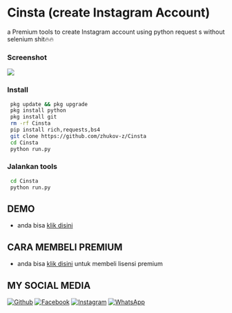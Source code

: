 # Cinsta (create Instagram Account)
a Premium tools to create Instagram account using python request s without selenium shit🔥🔥
### Screenshot
<img src="https://raw.githubusercontent.com/Zhukov-Z/Harvest/main/20240508_014044289.jpeg" />

 
### Install
```bash
 pkg update && pkg upgrade
 pkg install python
 pkg install git  
 rm -rf Cinsta
 pip install rich,requests,bs4
 git clone https://github.com/zhukov-z/Cinsta
 cd Cinsta
 python run.py
```

### Jalankan tools
```bash
 cd Cinsta
 python run.py
```
## DEMO 
* anda bisa [klik disini](https://www.instagram.com/reel/C97CtwIyqFB/?igsh=MWZ6bDF5aGY3emVtYg==) 

## CARA MEMBELI PREMIUM
* anda bisa [klik disini](http://wa.me/6283198075343) untuk membeli lisensi premium


## MY SOCIAL MEDIA
[![Github](https://img.shields.io/badge/Github-Ikuti-green?style=for-the-badge&logo=github)](https://github.com/zhukov-z)
[![Facebook](https://img.shields.io/badge/Facebook-Ikuti-green?style=for-the-badge&logo=facebook)](https://m.facebook.com/galzxd)
[![Instagram](https://img.shields.io/badge/Instagram-Ikuti-green?style=for-the-badge&logo=instagram)](https://Instagram.com/alifxynn)
[![WhatsApp](https://img.shields.io/badge/whatsapp-Hubungi-brightgreen?style=for-the-badge&logo=whatsapp)](https://api.whatsapp.com/send/?phone=%2B6283198075343&text&app_absent=0)



